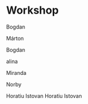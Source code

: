 # Workshop



Bogdan









Márton

Bogdan


alina





Miranda



Norby









Horatiu Istovan
Horatiu Istovan


